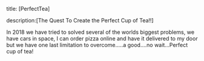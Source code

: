 title: [PerfectTea]

description:[The Quest To Create the Perfect Cup of Tea!!]


In 2018 we have tried to solved several of the worlds biggest problems, we have cars in space, I can order pizza online and have it delivered to my door but we have one last limitation to overcome.....a good....no wait...Perfect cup of tea! 
